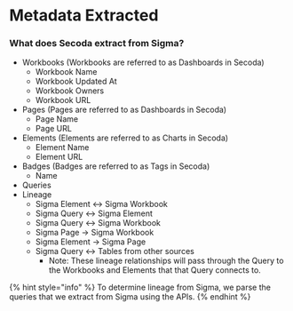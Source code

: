 # Metadata Extracted

### What does Secoda extract from Sigma?

* Workbooks (Workbooks are referred to as Dashboards in Secoda)
  * Workbook Name
  * Workbook Updated At
  * Workbook Owners
  * Workbook URL
* Pages (Pages are referred to as Dashboards in Secoda)
  * Page Name
  * Page URL
* Elements (Elements are referred to as Charts in Secoda)
  * Element Name
  * Element URL
* Badges (Badges are referred to as Tags in Secoda)
  * Name
* Queries
* Lineage
  * Sigma Element <-> Sigma Workbook
  * Sigma Query <-> Sigma Element
  * Sigma Query <-> Sigma Workbook
  * Sigma Page -> Sigma Workbook
  * Sigma Element -> Sigma Page
  * Sigma Query <-> Tables from other sources
    * Note: These lineage relationships will pass through the Query to the Workbooks and Elements that that Query connects to.&#x20;

{% hint style="info" %}
To determine lineage from Sigma, we parse the queries that we extract from Sigma using the APIs.&#x20;
{% endhint %}
